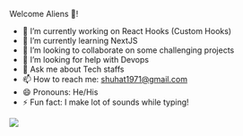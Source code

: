 Welcome Aliens 👋!

- 🔭 I’m currently working on React Hooks (Custom Hooks)
- 🌱 I’m currently learning NextJS
- 👯 I’m looking to collaborate on some challenging projects
- 🤔 I’m looking for help with Devops
- 💬 Ask me about Tech staffs
- 📫 How to reach me: shuhat1971@gmail.com
- 😄 Pronouns: He/His
- ⚡ Fun fact: I make lot of sounds while typing!

<img src="https://github-readme-stats.vercel.app/api?username=zipped36&&show_icons=true&title_color=ffffff&icon_color=bb2acf&text_color=daf7dc&bg_color=808080">
